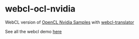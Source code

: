 webcl-ocl-nvidia
================

WebCL version of [OpenCL Nvidia Samples](https://developer.nvidia.com/opencl) with [webcl-translator](https://github.com/wolfviking0/webcl-translator)

See all the webcl demo [here](http://wolfviking0.github.io/webcl-translator/)
